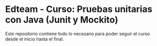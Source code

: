 # Edteam - Curso: Pruebas unitarias con Java (Junit y Mockito)

Este repositorio contiene todo lo necesario para poder seguir el curso desde el inicio hasta el final.
